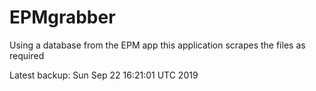 # EPMgrabber
Using a database from the EPM app this application scrapes the files as required


Latest backup: Sun Sep 22 16:21:01 UTC 2019
